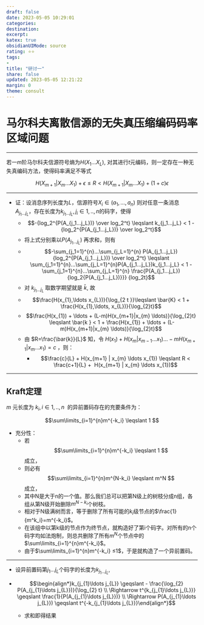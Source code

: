 ```yaml
---
draft: false
date: 2023-05-05 10:29:01
categories: 
destination: 
excerpt: 
katex: true
obsidianUIMode: source
rating: ⭐⭐
tags:  
- 
title: "研讨一"
share: false
updated: 2023-05-05 12:21:22
margin: 0
theme: consult
---
```


# 马尔科夫离散信源的无失真压缩编码码率区域问题

---

若一$m$阶马尔科夫信源符号熵为$H(X_1...X_L)$, 对其进行$t$元编码，则一定存在一种无失真编码方法，使得码率满足不等式

$$ H(X_{m+1}|X_m...X_1) + \epsilon \leqslant R < H(X_{m+1}|X_m...X_1) + (1+c)\epsilon $$

---

+ 证：设消息序列长度为$L$，信源符号$X_i \in (a_1, ..., a_n)$ 则对任意一条消息$A_{j_1...j_L}$，存在长度为$k_{j_1...j_L} , j_i \in {1,..,n}$的码字，使得
	+ $$-{log_2^{P(A_{j_1...j_L})} \over log_2^t} \leqslant k_{j_1...j_L} < 1 -{log_2^{P(A_{j_1...j_L})} \over log_2^t}$$
	+ 将上式分别乘以$P(A_{j_1...j_L})$ 再求和，则有
	+ $$-\sum_{j_1=1}^{n}...\sum_{j_L=1}^{n} P(A_{j_1...j_L}){log_2^{P(A_{j_1...j_L})} \over log_2^t} \leqslant \sum_{j_1=1}^{n}...\sum_{j_L=1}^{n}P(A_{j_1...j_L})k_{j_1...j_L} < 1 - \sum_{j_1=1}^{n}...\sum_{j_L=1}^{n} \frac{P(A_{j_1...j_L}){log_2{P(A_{j_1...j_L})}}}  {log_2t}$$
	+ 对 $k_{j_1...j_L}$ 取数学期望就是 $\bar{k}$, 故
	+ $$\frac{H(x_{1},\ldots x_{L})}{\log_{2 t }}\leqslant \bar{K}  < 1 + \frac{H(x_{1},\ldots, x_{L})}{\log_{2}t}$$
	+ $$\frac{H(x_{1}) + \ldots + (L-m)H(x_{m+1}|x_{m} \ldots)}{\log_{2}t}  \leqslant \bar{k } < 1 + \frac{H(x_{1}) + \ldots + (L-m)H(x_{m+1}|x_{m} \ldots)}{\log_{2}t}$$
	+ 由 $R=\frac{\bar{k}}{L}$ 知，令 $H(x_{1}) + H(x_{m}|x_{m-1} \ldots x_{1})\ldots -mH(x_{m+1}|x_{m} \ldots x_{1})=c$ ，则：
    	+ $$\frac{c}{L} + H(x_{m+1} | x_{m} \ldots x_{1}) \leqslant R < \frac{c+1}{L} +  H(x_{m+1} | x_{m} \ldots x_{1})$$


---

## Kraft定理

$m$ 元长度为 $k_i,i \in {1,..,n}$  的异前置码存在的充要条件为：

$$\sum\limits_{i=1}^{n}m^{-k_i} \leqslant 1 $$

+ 充分性：
	+ 若$$\sum\limits_{i=1}^{n}m^{-k_i} \leqslant 1 $$成立，
	+ 则必有$$\sum\limits_{i=1}^{n}m^{N-k_i} \leqslant m^N $$成立，
	+ 其中N是大于n的一个值。那么我们总可以把第N级上的树枝分成n组，各组从第N级开始删除$m^{N-k_i}$个树枝。
	+ 相对于N级满树而言，等于删除了所有可能的$k_i$级节点的$\frac{1}{m^k_i}=m^{-k_i}$。
	+ 在该组中以第k级的节点作为终节点，就构造好了第i个码字。对所有的n个码字均如法炮制，则总共删除了所有$m^N$个节点中的$\sum\limits_{i=1}^{n}m^{-k_i}$。
	+ 由于$\sum\limits_{i=1}^{n}m^{-k_i} ≤1$，于是就构造了一个异前置码。

---

+ 设异前置码第$j_{1}\ldots j_{L}$个码字的长度为$k_{j_{1}\ldots j_{L}}$,

+ $$\begin{align*}k_{j_{1}\ldots j_{L}} \geqslant - \frac{\log_{2} P(A_{j_{1}\ldots j_{L}})}{\log_{2} t} \\ \Rightarrow t^{k_{j_{1}\ldots j_{L}}} \geqslant \frac{1}{P(A_{j_{1}\ldots j_{L}})} \\ \Rightarrow P(A_{j_{1}\ldots j_{L}}) \geqslant t^{-k_{j_{1}\ldots j_{L}}}\end{align*}$$

    + 求和即得结果